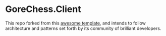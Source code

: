 # GoreChess.Client

This repo forked from this [awesome template](https://github.com/cawa-93/vite-electron-builder), and intends to follow architecture and patterns set forth by its community of brilliant developers.
